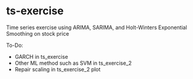 # ts-exercise
Time series exercise using ARIMA, SARIMA, and Holt-Winters Exponential Smoothing on stock price

To-Do:

- GARCH in ts_exercise
- Other ML method such as SVM in ts_exercise_2
- Repair scaling in ts_exercise_2 plot
